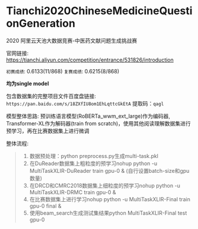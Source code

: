 # Tianchi2020ChineseMedicineQuestionGeneration
2020 阿里云天池大数据竞赛-中医药文献问题生成挑战赛

官网链接: https://tianchi.aliyun.com/competition/entrance/531826/introduction

`初赛成绩`: 0.6133(11/868)  `复赛成绩`: 0.6215(8/868)

**均为single model**

包含数据集的完整项目文件百度盘链接: `https://pan.baidu.com/s/18ZXfIU8om1EhLqttcGkEtA`  提取码：`qagl`

模型整体思路: 预训练语言模型(RoBERTa_wwm_ext_large)作为编码器, Transformer-XL作为解码器(train from scratch)，使用其他阅读理解数据集进行预学习，再在比赛数据集上进行微调

整体流程:
> 1. 数据预处理：python preprocess.py生成multi-task.pkl
> 2. 在DuReader数据集上粗粒度的预学习nohup python -u MultiTaskXLIR-DuReader train gpu-0 &  (自行设置batch-size和gpu数量)
> 3. 在DRCD和CMRC2018数据集上细粒度的预学习nohup python -u MultiTaskXLIR-DRMC train gpu-0 &
> 4. 在比赛数据集上进行学习nohup python -u MultiTaskXLIR-Final train gpu-0 final &
> 5. 使用beam_search生成测试集结果python MultiTaskXLIR-Final test gpu-0
